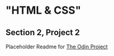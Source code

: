 "HTML & CSS"
======================
Section 2, Project 2
----------------------

Placeholder Readme for [The Odin Project]

[The Odin Project]:http://www.theodinproject.com
